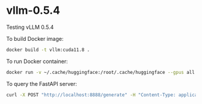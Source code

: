 # vllm-0.5.4
Testing vLLM 0.5.4

To build Docker image:

```sh
docker build -t vllm:cuda11.8 .
```

To run Docker container:

```sh
docker run -v ~/.cache/huggingface:/root/.cache/huggingface --gpus all --name vlm -p 8888:8888 vllm:0.5.4-cuda11.8
```

To query the FastAPI server:

```sh
curl -X POST "http://localhost:8888/generate" -H "Content-Type: application/json" -d "{\"text\": \"What is the content of this image?\"}" | jq
```

